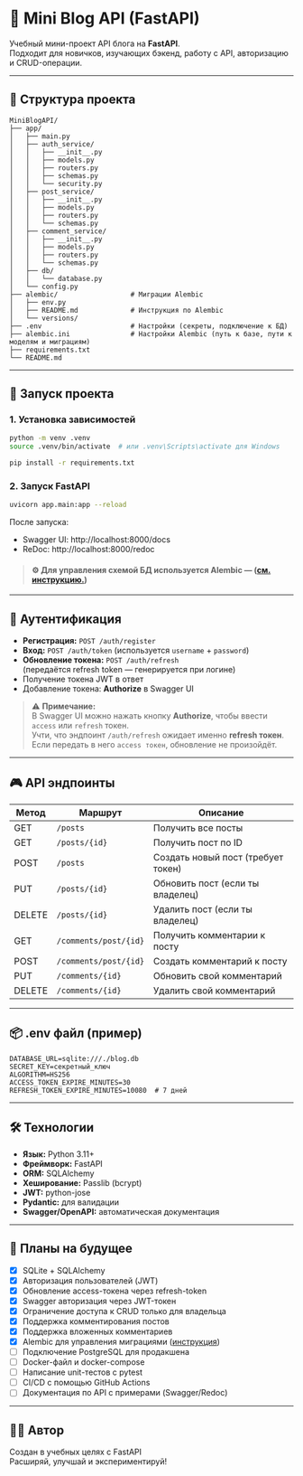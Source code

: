 # 📝 Mini Blog API (FastAPI)

Учебный мини-проект API блога на **FastAPI**.  
Подходит для новичков, изучающих бэкенд, работу с API, авторизацию и CRUD-операции.

---

## 📁 Структура проекта

```
MiniBlogAPI/
├── app/
│   ├── main.py               
│   ├── auth_service/
│   │   ├── __init__.py  
│   │   ├── models.py
│   │   ├── routers.py
│   │   ├── schemas.py
│   │   └── security.py
│   ├── post_service/
│   │   ├── __init__.py  
│   │   ├── models.py
│   │   ├── routers.py
│   │   └── schemas.py       
│   ├── comment_service/
│   │   ├── __init__.py  
│   │   ├── models.py
│   │   ├── routers.py
│   │   └── schemas.py       
│   ├── db/
│   │   └── database.py
│   └── config.py
├── alembic/                  # Миграции Alembic
│   ├── env.py
│   ├── README.md             # Инструкция по Alembic
│   └── versions/
├── .env                      # Настройки (секреты, подключение к БД)
├── alembic.ini               # Настройки Alembic (путь к базе, пути к моделям и миграциям)
├── requirements.txt
└── README.md
```

---

## 🚀 Запуск проекта

### 1. Установка зависимостей

```bash
python -m venv .venv
source .venv/bin/activate  # или .venv\Scripts\activate для Windows

pip install -r requirements.txt
```

### 2. Запуск FastAPI

```bash
uvicorn app.main:app --reload
```

После запуска:
- Swagger UI: http://localhost:8000/docs  
- ReDoc: http://localhost:8000/redoc

> #### ⚙️ Для управления схемой БД используется Alembic — ([см. инструкцию.](alembic/README.md))

---

## 🔐 Аутентификация

- **Регистрация:** `POST /auth/register`
- **Вход:** `POST /auth/token` (используется `username` + `password`)
- **Обновление токена:** `POST /auth/refresh`  
  (передаётся refresh token — генерируется при логине)
- Получение токена JWT в ответ
- Добавление токена: **Authorize** в Swagger UI

> ⚠️ **Примечание:**  
> В Swagger UI можно нажать кнопку **Authorize**, чтобы ввести `access` или `refresh` токен.  
> Учти, что эндпоинт `/auth/refresh` ожидает именно **refresh токен**.  
> Если передать в него `access токен`, обновление не произойдёт.

---

## 🎮 API эндпоинты

| Метод | Маршрут               | Описание                                |
|-------|-----------------------|------------------------------------------|
| GET   | `/posts`              | Получить все посты                       |
| GET   | `/posts/{id}`         | Получить пост по ID                      |
| POST  | `/posts`              | Создать новый пост (требует токен)       |
| PUT   | `/posts/{id}`         | Обновить пост (если ты владелец)         |
| DELETE| `/posts/{id}`         | Удалить пост (если ты владелец)          |
| GET   | `/comments/post/{id}` | Получить комментарии к посту             |
| POST  | `/comments/post/{id}` | Создать комментарий к посту              |
| PUT   | `/comments/{id}`      | Обновить свой комментарий                |
| DELETE| `/comments/{id}`      | Удалить свой комментарий                 |

---

## 📦 .env файл (пример)

```
DATABASE_URL=sqlite:///./blog.db
SECRET_KEY=секретный_ключ
ALGORITHM=HS256
ACCESS_TOKEN_EXPIRE_MINUTES=30
REFRESH_TOKEN_EXPIRE_MINUTES=10080  # 7 дней
```

---

## 🛠 Технологии

- **Язык:** Python 3.11+
- **Фреймворк:** FastAPI
- **ORM:** SQLAlchemy
- **Хеширование:** Passlib (bcrypt)
- **JWT:** python-jose
- **Pydantic:** для валидации
- **Swagger/OpenAPI:** автоматическая документация

---

## 📌 Планы на будущее

- [x] SQLite + SQLAlchemy
- [x] Авторизация пользователей (JWT)
- [x] Обновление access-токена через refresh-token
- [x] Swagger авторизация через JWT-токен
- [x] Ограничение доступа к CRUD только для владельца
- [x] Поддержка комментирования постов
- [x] Поддержка вложенных комментариев
- [x] Alembic для управления миграциями ([инструкция](alembic/README.md))
- [ ] Подключение PostgreSQL для продакшена
- [ ] Docker-файл и docker-compose
- [ ] Написание unit-тестов с pytest
- [ ] CI/CD с помощью GitHub Actions
- [ ] Документация по API с примерами (Swagger/Redoc)

---

## 👨‍💻 Автор

Создан в учебных целях с FastAPI  
Расширяй, улучшай и экспериментируй!
